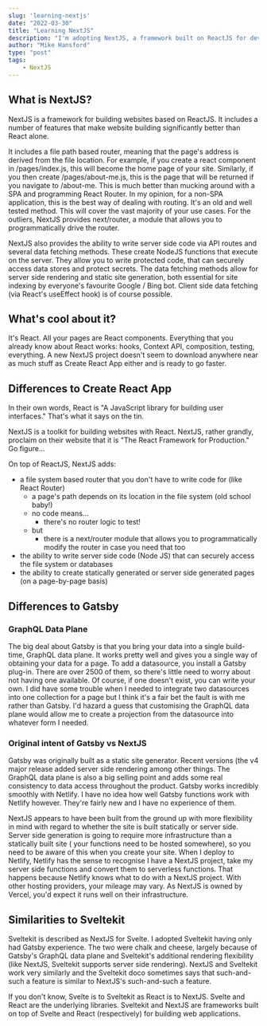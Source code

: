 ```yaml
---
slug: 'learning-nextjs'
date: "2022-03-30"
title: "Learning NextJS"
description: "I'm adopting NextJS, a framework built on ReactJS for developing websites."
author: "Mike Hansford"
type: "post"
tags:
    - NextJS
---
```

## What is NextJS?

NextJS is a framework for building websites based on ReactJS. It includes a number of features that make website building significantly better than React alone.

It includes a file path based router, meaning that the page's address is derived from the file location. For example, if you create a react component in /pages/index.js, this will become the home page of your site. Similarly, if you then create /pages/about-me.js, this is the page that will be returned if you navigate to /about-me. This is much better than mucking around with a SPA and programming React Router. In my opinion, for a non-SPA application, this is the best way of dealing with routing. It's an old and well tested method. This will cover the vast majority of your use cases. For the outliers, NextJS provides next/router, a module that allows you to programmatically drive the router.

NextJS also provides the ability to write server side code via API routes and several data fetching methods. These create NodeJS functions that execute on the server. They allow you to write protected code, that can securely access data stores and protect secrets. The data fetching methods allow for server side rendering and static site generation, both essential for site indexing by everyone's favourite Google / Bing bot. Client side data fetching (via React's useEffect hook) is of course possible.

## What's cool about it?

It's React. All your pages are React components. Everything that you already know about React works: hooks, Context API, composition, testing, everything. A new NextJS project doesn't seem to download anywhere near as much stuff as Create React App either and is ready to go faster.

## Differences to Create React App

In their own words, React is "A JavaScript library for building user interfaces." That's what it says on the tin.

NextJS is a toolkit for building websites with React. NextJS, rather grandly, proclaim on their website that it is "The React Framework for Production." Go figure...

On top of ReactJS, NextJS adds:
* a file system based router that you don't have to write code for (like React Router)
    * a page's path depends on its location in the file system (old school baby!)
    * no code means... 
        * there's no router logic to test!
    * but
        * there is a next/router module that allows you to programmatically modify the router in case you need that too
* the ability to write server side code (Node JS) that can securely access the file system or databases
* the ability to create statically generated or server side generated pages (on a page-by-page basis)


## Differences to Gatsby

### GraphQL Data Plane

The big deal about Gatsby is that you bring your data into a single build-time, GraphQL data plane. It works pretty well and gives you a single way of obtaining your data for a page. To add a datasource, you install a Gatsby plug-in. There are over 2500 of them, so there's little need to worry about not having one available. Of course, if one doesn't exist, you can write your own. I did have some trouble when I needed to integrate two datasources into one collection for a page but I think it's a fair bet the fault is with me rather than Gatsby. I'd hazard a guess that customising the GraphQL data plane would allow me to create a projection from the datasource into whatever form I needed.

### Original intent of Gatsby vs NextJS

Gatsby was originally built as a static site generator. Recent versions (the v4 major release added server side rendering among other things. The GraphQL data plane is also a big selling point and adds some real consistency to data access throughout the product. Gatsby works incredibly smoothly with Netlify. I have no idea how well Gatsby functions work with Netlify however. They're fairly new and I have no experience of them.

NextJS appears to have been built from the ground up with more flexibility in mind with regard to whether the site is built statically or server side. Server side generation is going to require more infrastructure than a statically built site ( your functions need to be hosted somewhere), so you need to be aware of this when you create your site. When I deploy to Netlify, Netlify has the sense to recognise I have a NextJS project, take my server side functions and convert them to serverless functions. That happens because Netlify knows what to do with a NextJS project. With other hosting providers, your mileage may vary. As NextJS is owned by Vercel, you'd expect it runs well on their infrastructure.

## Similarities to Sveltekit

Sveltekit is described as NextJS for Svelte. I adopted Sveltekit having only had Gatsby experience. The two were chalk and cheese, largely because of Gatsby's GraphQL data plane and Sveltekit's additional rendering flexibility (like NextJS, Sveltekit supports server side rendering). NextJS and Sveltekit work very similarly and the Sveltekit doco sometimes says that such-and-such a feature is similar to NextJS's such-and-such a feature.

If you don't know, Svelte is to Sveltekit as React is to NextJS. Svelte and React are the underlying libraries. Sveltekit and NextJS are frameworks built on top of Svelte and React (respectively) for building web applications.